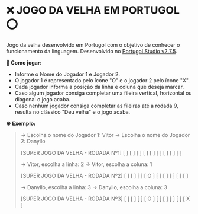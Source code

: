 # :x: JOGO DA VELHA EM PORTUGOL :o:

Jogo da velha desenvolvido em Portugol com o objetivo de conhecer o funcionamento da linguagem. Desenvolvido no [Portugol Studio v2.7.5](https://github.com/UNIVALI-LITE/Portugol-Studio).

**:page_with_curl: Como jogar:**

- Informe o Nome do Jogador 1 e Jogador 2.
- O jogador 1 é representado pelo ícone "O" e o jogador 2 pelo ícone "X".
- Cada jogador informa a posição da linha e coluna que deseja marcar.
- Caso algum jogador consiga completar uma fileira vertical, horizontal ou diagonal o jogo acaba.
- Caso nenhum jogador consiga completar as fileiras até a rodada 9, resulta no clássico "Deu velha" e o jogo acaba.

**:gear: Exemplo:**

> -> Escolha o nome do Jogador 1: Vitor
> -> Escolha o nome do Jogador 2: Danyllo
>
> \[SUPER JOGO DA VELHA - RODADA Nº1]
> \[     ] \[     ] \[     ] 
> \[     ] \[     ] \[     ] 
> \[     ] \[     ] \[     ] 
>
> -> Vitor, escolha a linha: 2
> -> Vitor, escolha a coluna: 1
>
> \[SUPER JOGO DA VELHA - RODADA Nº2]
> \[     ] \[     ] \[     ] 
> \[ O ] \[     ] \[     ] 
> \[     ] \[     ] \[     ] 
>
> -> Danyllo, escolha a linha: 3
> -> Danyllo, escolha a coluna: 3
>
> \[SUPER JOGO DA VELHA - RODADA Nº3]
> \[     ] \[     ] \[    ] 
> \[ O ] \[     ] \[    ] 
> \[     ] \[     ] \[ X ] 
